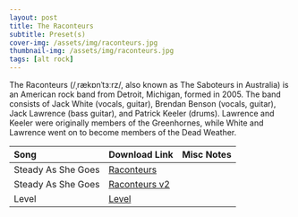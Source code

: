 ```yaml
---
layout: post
title: The Raconteurs
subtitle: Preset(s)
cover-img: /assets/img/raconteurs.jpg
thumbnail-img: /assets/img/raconteurs.jpg
tags: [alt rock]
---
```


The Raconteurs (/ˌrækɒnˈtɜːrz/, also known as The Saboteurs in Australia) is an American rock band from Detroit, Michigan, formed in 2005. The band consists of Jack White (vocals, guitar), Brendan Benson (vocals, guitar), Jack Lawrence (bass guitar), and Patrick Keeler (drums). Lawrence and Keeler were originally members of the Greenhornes, while White and Lawrence went on to become members of the Dead Weather.

| Song | Download Link | Misc Notes |
| :------ |:--- |:--- |
| Steady As She Goes | <a href="https://github.com/JonathanHagen/jonathanhagen.github.io/blob/1f045508bbfcad156417ec46551fc36c13345474/presets/Raconteurs.prst?raw=true" target="_blank" class="button">Raconteurs</a> |  |
| Steady As She Goes | <a href="https://github.com/JonathanHagen/jonathanhagen.github.io/blob/1f045508bbfcad156417ec46551fc36c13345474/presets/Raconteurs%20v2.prst?raw=true" target="_blank" class="button">Raconteurs v2</a> |  |
| Level | <a href="https://github.com/JonathanHagen/jonathanhagen.github.io/blob/1f045508bbfcad156417ec46551fc36c13345474/presets/Level%20Raconteurs.prst?raw=true" target="_blank" class="button">Level</a> |  |
